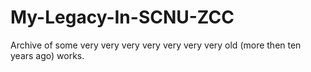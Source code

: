 My-Legacy-In-SCNU-ZCC
=====================

Archive of some very very very very very very very old (more then ten years ago) works.
